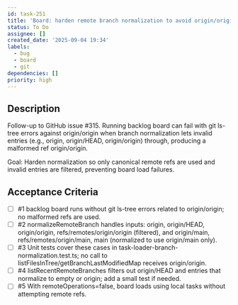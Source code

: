 ```yaml
---
id: task-251
title: 'Board: harden remote branch normalization to avoid origin/origin refs'
status: To Do
assignee: []
created_date: '2025-09-04 19:34'
labels:
  - bug
  - board
  - git
dependencies: []
priority: high
---
```


## Description

Follow-up to GitHub issue #315. Running backlog board can fail with git ls-tree errors against origin/origin when branch normalization lets invalid entries (e.g., origin, origin/HEAD, origin/origin) through, producing a malformed ref origin/origin.

Goal: Harden normalization so only canonical remote refs are used and invalid entries are filtered, preventing board load failures.

## Acceptance Criteria
<!-- AC:BEGIN -->
- [ ] #1 backlog board runs without git ls-tree errors related to origin/origin; no malformed refs are used.
- [ ] #2 normalizeRemoteBranch handles inputs: origin, origin/HEAD, origin/origin, refs/remotes/origin/origin (filtered), and origin/main, refs/remotes/origin/main, main (normalized to use origin/main only).
- [ ] #3 Unit tests cover these cases in task-loader-branch-normalization.test.ts; no call to listFilesInTree/getBranchLastModifiedMap receives origin/origin.
- [ ] #4 listRecentRemoteBranches filters out origin/HEAD and entries that normalize to empty or origin; add a small test if needed.
- [ ] #5 With remoteOperations=false, board loads using local tasks without attempting remote refs.
<!-- AC:END -->
